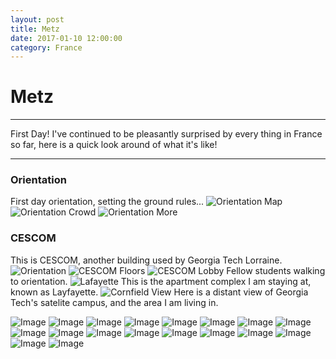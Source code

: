 ```yaml
---
layout: post
title: Metz
date: 2017-01-10 12:00:00
category: France
---
```


# Metz

---

First Day! I've continued to be pleasantly surprised by every thing in France so far, here is a quick look around of what it's like!

---

### Orientation
First day orientation, setting the ground rules...
![Orientation Map](/blog/images/France/Metz/Metz-1.JPG)
![Orientation Crowd](/blog/images/France/Metz/Metz-2.JPG)
![Orientation More](/blog/images/France/Metz/Metz-3.JPG)

### CESCOM
This is CESCOM, another building used by Georgia Tech Lorraine.
![Orientation](/blog/images/France/Metz/Metz-4.JPG)
![CESCOM Floors](/blog/images/France/Metz/Metz-5.JPG)
![CESCOM Lobby](/blog/images/France/Metz/Metz-6.JPG)
Fellow students walking to orientation.
![Lafayette](/blog/images/France/Metz/Metz-7.JPG)
This is the apartment complex I am staying at, known as Layfayette.
![Cornfield View](/blog/images/France/Metz/Metz-8.JPG)
Here is a distant view of Georgia Tech's satelite campus, and the area I am living in.

![Image](/blog/images/France/Metz/Metz-9.JPG)
![Image](/blog/images/France/Metz/Metz-10.JPG)
![Image](/blog/images/France/Metz/Metz-11.JPG)
![Image](/blog/images/France/Metz/Metz-12.JPG)
![Image](/blog/images/France/Metz/Metz-13.JPG)
![Image](/blog/images/France/Metz/Metz-14.JPG)
![Image](/blog/images/France/Metz/Metz-15.JPG)
![Image](/blog/images/France/Metz/Metz-16.JPG)
![Image](/blog/images/France/Metz/Metz-17.JPG)
![Image](/blog/images/France/Metz/Metz-18.JPG)
![Image](/blog/images/France/Metz/Metz-19.JPG)
![Image](/blog/images/France/Metz/Metz-20.JPG)
![Image](/blog/images/France/Metz/Metz-21.JPG)
![Image](/blog/images/France/Metz/Metz-22.JPG)
![Image](/blog/images/France/Metz/Metz-23.JPG)
![Image](/blog/images/France/Metz/Metz-24.JPG)
![Image](/blog/images/France/Metz/Metz-25.JPG)
![Image](/blog/images/France/Metz/Metz-26.JPG)

